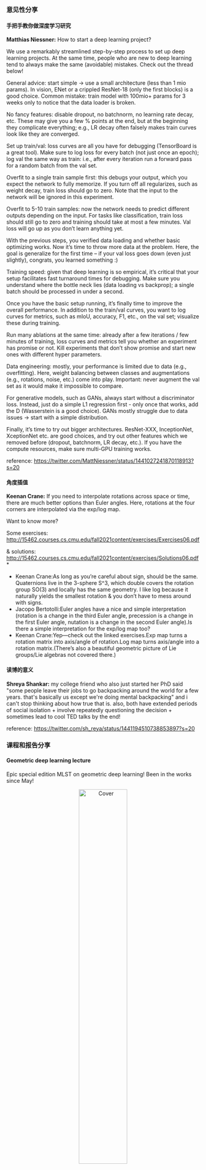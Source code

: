 ### 意见性分享

#### 手把手教你做深度学习研究
  **Matthias Niessner:** How to start a deep learning project?
  
  We use a remarkably streamlined step-by-step process to set up deep learning projects. At the same time, people who are new to deep learning tend to always make the same (avoidable) mistakes. Check out the thread below!
  
  General advice: start simple -> use a small architecture (less than 1 mio params). In vision, ENet or a crippled ResNet-18 (only the first blocks) is a good choice. Common mistake: train model with 100mio+ params for 3 weeks only to notice that the data loader is broken.
  
  No fancy features: disable dropout, no batchnorm, no learning rate decay, etc. These may give you a few % points at the end, but at the beginning they complicate everything; e.g., LR decay often falsely makes train curves look like they are converged.
  
  Set up train/val: loss curves are all you have for debugging (TensorBoard is a great tool). Make sure to log loss for every batch (not just once an epoch); log val the same way as train: i.e., after every iteration run a forward pass for a random batch from the val set.
  
  Overfit to a single train sample first: this debugs your output, which you expect the network to fully memorize. If you turn off all regularizes, such as weight decay, train loss should go to zero. Note that the input to the network will be ignored in this experiment.
  
  Overfit to 5-10 train samples: now the network needs to predict different outputs depending on the input. For tasks like classification, train loss should still go to zero and training should take at most a few minutes. Val loss will go up as you don’t learn anything yet.
  
  With the previous steps, you verified data loading and whether basic optimizing works. Now it’s time to throw more data at the problem. Here, the goal is generalize for the first time – if your val loss goes down (even just slightly), congrats, you learned something :)
  
  Training speed: given that deep learning is so empirical, it’s critical that your setup facilitates fast turnaround times for debugging. Make sure you understand where the bottle neck lies (data loading vs backprop); a single batch should be processed in under a second.
  
  Once you have the basic setup running, it’s finally time to improve the overall performance. In addition to the train/val curves, you want to log curves for metrics, such as mIoU, accuracy, F1, etc., on the val set; visualize these during training.
  
  Run many ablations at the same time: already after a few iterations / few minutes of training, loss curves and metrics tell you whether an experiment has promise or not. Kill experiments that don’t show promise and start new ones with different hyper parameters.
  
  Data engineering: mostly, your performance is limited due to data (e.g., overfitting). Here, weight balancing between classes and augmentations (e.g., rotations, noise, etc.) come into play. Important: never augment the val set as it would make it impossible to compare.
  
  For generative models, such as GANs, always start without a discriminator loss. Instead, just do a simple L1 regression first - only once that works, add the D (Wasserstein is a good choice). GANs mostly struggle due to data issues -> start with a simple distribution.
  
  Finally, it’s time to try out bigger architectures. ResNet-XXX, InceptionNet, XceptionNet etc. are good choices, and try out other features which we removed before (dropout, batchnorm, LR decay, etc.). If you have the compute resources, make sure multi-GPU training works.
  
  reference: https://twitter.com/MattNiessner/status/1441027241870118913?s=20
  
#### 角度插值
  **Keenan Crane:** If you need to interpolate rotations across space or time, there are much better options than Euler angles. 
  Here, rotations at the four corners are interpolated via the exp/log map.
  
  Want to know more?
  
  Some exercises: http://15462.courses.cs.cmu.edu/fall2021content/exercises/Exercises06.pdf
  
  & solutions: http://15462.courses.cs.cmu.edu/fall2021content/exercises/Solutions06.pdf*
  
  - Keenan Crane:As long as you’re careful about sign, should be the same. Quaternions live in the 3-sphere S^3, which double covers the rotation group SO(3) and locally has the   same geometry. I like log because it naturally yields the smallest rotation & you don’t have to mess around with signs.
  - Jacopo Bertotolli:Euler angles have a nice and simple interpretation (rotation is a change in the third Euler angle, precession is a change in the first Euler angle, nutation is a change in the second Euler angle).Is there a simple interpretation for the exp/log map too?
  - Keenan Crane:Yep—check out the linked exercises.Exp map turns a rotation matrix into axis/angle of rotation.Log map turns axis/angle into a rotation matrix.(There’s also a beautiful geometric picture of Lie groups/Lie algebras not covered there.)
  
#### 读博的意义
  **Shreya Shankar:** my college friend who also just started her PhD said "some people leave their jobs to go backpacking around the world for a few years. that's basically us except we're doing mental backpacking" and i can't stop thinking about how true that is. also, both have extended periods of social isolation + involve repeatedly questioning the decision + sometimes lead to cool TED talks by the end!
  
  reference: https://twitter.com/sh_reya/status/1441194510738853897?s=20
  
### 课程和报告分享

#### Geometric deep learning lecture

 Epic special edition MLST on geometric deep learning! Been in the works since May!

<div align=center><img src="https://pbs.twimg.com/media/E_owvmfWEAUgWaL?format=jpg&name=large" alt="Cover" width="50%"/></div>

webpage: https://anchor.fm/machinelearningstreettalk/episodes/60-Geometric-Deep-Learning-Blueprint-Special-Edition-e17i495

reference: https://twitter.com/MLStreetTalk/status/1439517187119722497

#### Physics based DeepLearning Book

New #Physics based #DeepLearning Book (v0.1)

http://physicsbaseddeeplearning.org/intro.html

<div align=center><img src="https://pbs.twimg.com/media/E_un_dgX0Ag9d1P?format=jpg&name=large" alt="Cover" width="35%"/></div>

reference: https://twitter.com/CSProfKGD/status/1439929218851278850?s=20


***
### 成果推荐及讨论
- ##### Torch.manual_seed(3407)

  [Dmytro Mishkin](https://twitter.com/ducha_aiki)
  
  Torch.manual_seed(3407) is all you need: On the influence of random seeds in deep learning architectures for computer vision
  
  One can easily get +0.2 pp accuracy on ImageNet just by changing random seed. And much more on CIFAR10.
  
  ArXiv: https://arxiv.org/abs/2109.08203
  
  <div align=center><img src="https://pbs.twimg.com/media/E_tglAwXIAM5k0j?format=jpg&name=900x900" alt="Cover" width="50%"/></div>
  
  - **Dmytro Mishkin:** Similar study was published at #ICLR2016 workshop: Neural Network Training Variations in Speech and Subsequent Performance Evaluation (https://openreview.net/forum?id=OM0jKROjrFp57ZJjtNkv)

  reference: https://twitter.com/ducha_aiki/status/1439850704559034369?s=20

- ##### Cloud based reconstruction

  [EveryPoint](https://twitter.com/EveryPointIO)
  
  Our cloud based reconstruction enginee can handle most about any image source. Here is our own @jonstephens85 out capturing field data with a @SkydioHQ 2 and an @Apple iPad Pro! He also filmed the video with his #RayBanStories which works for #3D modeling.

  reference: https://twitter.com/EveryPointIO/status/1441070951416799246?s=20
  
- ##### Differentiable Rendering

  [Wenzel Jakob](https://twitter.com/wenzeljakob)
  
  Differentiable rendering of meshes tends to produce horrible, tangled geometry. We propose a simple and efficient way to fix this, to appear in SIGGRAPH Asia'21.
  
  Differentiable rendering can be surprisingly fragile whenever meshes are involved. A noisy gradient descent step is all it takes to turn the current reconstruction inside-out. The standard countermeasure for those kinds of problems is called Laplacian regularization.
  
  <div align=center><img src="https://pbs.twimg.com/media/E_-PsYeXMAAhwWu?format=jpg&name=4096x4096" alt="Cover" width="50%"/></div>
  
  Roughly speaking, a Laplacian regularizer wants each vertex to be at the center of its neighbors. This tightly couples the optimization variables, which is something that first-order methods like gradient descent really struggle with. Regularization is also always a compromise: we must give up on finding the best solution in exchange for one that is reasonably smooth. Our method addresses both of these limitations.
  
  The core idea is to go to second order (think: Newton's method) in the smoothness term, within an overall first-order optimization. The result can be interpreted as Sobolev preconditioned descent, or as a mesh reparameterization via @OlgaSorkineH's differential coordinates. The overhead of doing this is tiny compared to the rest of the differentiable rendering pipeline. Hooray! The paper and video are available here: https://rgl.epfl.ch/publications/Nicolet2021Large
  
  Disclaimer: Sobolev preconditioned gradient descent involving mesh energies has been used by others, in some cases decades ago. The contribution of this paper is to realize how useful such techniques can be for differentiable rendering, and to show how it all fits together.
  
  reference: https://twitter.com/wenzeljakob/status/1441030070240481283?s=20

- ##### Dense Prediction Transformers

  [Alexey Bochkovskiy](https://twitter.com/alexeyab84)
  
  DPT (Dense Prediction Transformers) is accepted to ICCV2021 - State of the art Real-time (>30 FPS) neural network for Semantic segmentation and Mono-Depth estimation from one RGB image
  
  Paper: https://arxiv.org/abs/2103.13413
  
  Code: https://github.com/isl-org/MiDaS
  
  - **PYXIS Robocar:** Dear Alexey, Do you use a personal code to convert depth map into point cloud, or do you use a library like OPEN3D or PCL?
    - Alexey Bochkovskiy: I used Open3D.
  
  reference: https://twitter.com/alexeyab84/status/1441393585836855313?s=20
  
- ##### Real-Time SLAM System

  [Edgar Sucar](https://twitter.com/SucarEdgar)
  
  We will be presenting our new real-time SLAM system iMAP at #ICCV2021! With a neural implicit scene representation it can map scenes efficiently, fill holes, and jointly optimise the 3D map and camera poses.
  
  Project Page: https://edgarsucar.github.io/iMAP/
  
  - **Andrew Davison:** #ICCV2021, Dyson Robotics Lab at Imperial: iMAP is the first SLAM system based on continual, real-time learning of an implicit neural representation. In 3 minutes a 1MB MLP model captures global shape and detail, with convincing scene completion despite no prior training data.

  reference: https://twitter.com/SucarEdgar/status/1441358051966013440?s=20
  
- ##### Differentiable Delaunay Triangulation

  [GraphicsSurvey](https://twitter.com/GraphicsSurvey)
  
  Differentiable Delaunay Triangulation to convert 2D vertices into soft triangulation.
  
  It enables gradient descent for any per-vertex/face objectives such as minimization of triangle size.
  
  <div align=center><img src="https://pbs.twimg.com/media/FADFj3bUUAEuHAB?format=jpg&name=4096x4096" alt="Cover" width="50%"/></div>
  
  reference: https://twitter.com/GraphicsSurvey/status/1441372150535897093?s=20
